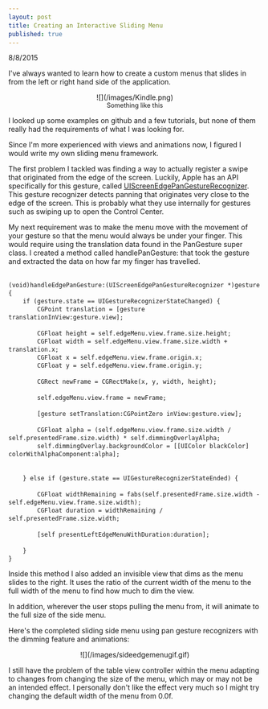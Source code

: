 ```yaml
---
layout: post
title: Creating an Interactive Sliding Menu
published: true
---
```






8/8/2015

I've always wanted to learn how to create a custom menus that slides in from the left or right hand side of the application. 

<div style="text-align:center" markdown ="1">
![](/images/Kindle.png)
</div>
<div style="text-align:center; font-size:0.9em">Something like this</div>

I looked up some examples on github and a few tutorials, but none of them really had the requirements of what I was looking for. 

Since I'm more experienced with views and animations now, I figured I would write my own sliding menu framework. 


The first problem I tackled was finding a way to actually register a swipe that originated from the edge of the screen. Luckily, Apple has an API specifically for this gesture, called [UIScreenEdgePanGestureRecognizer](https://developer.apple.com/library/prerelease/ios/documentation/UIKit/Reference/UIScreenEdgePanGestureRecognizer_class/index.html). This gesture recognizer detects panning that originates very close to the edge of the screen. This is probably what they use internally for gestures such as swiping up to open the Control Center. 

My next requirement was to make the menu move with the movement of your gesture so that the menu would always be under your finger. This would require using the translation data found in the PanGesture super class. I created a method called handlePanGesture: that took the gesture and extracted the data on how far my finger has travelled. 
<pre><code>
(void)handleEdgePanGesture:(UIScreenEdgePanGestureRecognizer *)gesture
{
    if (gesture.state == UIGestureRecognizerStateChanged) {
        CGPoint translation = [gesture translationInView:gesture.view];
        
        CGFloat height = self.edgeMenu.view.frame.size.height;
        CGFloat width = self.edgeMenu.view.frame.size.width + translation.x;
        CGFloat x = self.edgeMenu.view.frame.origin.x;
        CGFloat y = self.edgeMenu.view.frame.origin.y;
        
        CGRect newFrame = CGRectMake(x, y, width, height);
        
        self.edgeMenu.view.frame = newFrame;
        
        [gesture setTranslation:CGPointZero inView:gesture.view];
        
        CGFloat alpha = (self.edgeMenu.view.frame.size.width / self.presentedFrame.size.width) * self.dimmingOverlayAlpha;
        self.dimmingOverlay.backgroundColor = [[UIColor blackColor] colorWithAlphaComponent:alpha];

        
    } else if (gesture.state == UIGestureRecognizerStateEnded) {
    
        CGFloat widthRemaining = fabs(self.presentedFrame.size.width - self.edgeMenu.view.frame.size.width);
        CGFloat duration = widthRemaining / self.presentedFrame.size.width;
        
        [self presentLeftEdgeMenuWithDuration:duration];

    }
}
</code></pre>

Inside this method I also added an invisible view that dims as the menu slides to the right. It uses the ratio of the current width of the menu to the full width of the menu to find how much to dim the view.

In addition, wherever the user stops pulling the menu from, it will animate to the full size of the side menu.


Here's the completed sliding side menu using pan gesture recognizers with the dimming feature and animations:

<div style="text-align:center" markdown ="1">
![](/images/sideedgemenugif.gif)
</div>

I still have the problem of the table view controller within the menu adapting to changes from changing the size of the menu, which may or may not be an intended effect. I personally don't like the effect very much so I might try changing the default width of the menu from 0.0f.

